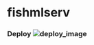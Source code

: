 # fishmlserv

### Deploy                                                                         ![deploy_image](https://github.com/user-attachments/assets/aa0556f8-1873-4adc-af03-69b0a1a69eb4)
